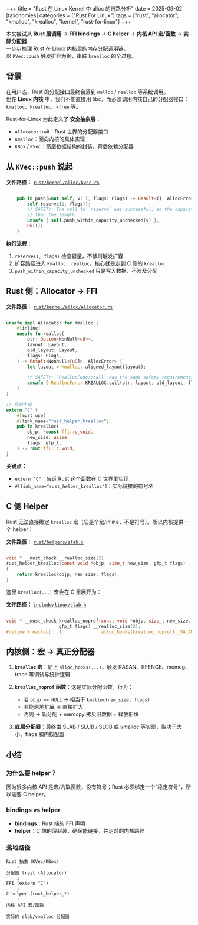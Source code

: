 +++
title = "Rust 在 Linux Kernel 中 alloc 的链路分析"
date = 2025-09-02
[taxonomies]
categories = ["Rust For Linux"]
tags = ["rust", "allocator", "kmalloc", "krealloc", "kernel", "rust-for-linux"]
+++

本文尝试从 **Rust 层调用** → **FFI bindings** → **C helper** → **内核 API 宏/函数** → **实际分配器**  
一步步梳理 Rust 在 Linux 内核里的内存分配调用链。  
以 `KVec::push` 触发扩容为例，串联 `krealloc` 的全过程。

<!--more-->

## 背景

在用户态，Rust 的分配接口最终会落到 `malloc` / `realloc` 等系统调用。  
但在 **Linux 内核** 中，我们不能直接用 libc，而必须调用内核自己的分配器接口：`kmalloc`、`krealloc`、`kfree` 等。  

Rust-for-Linux 为此定义了 **安全抽象层**：

- `Allocator` trait：Rust 世界的分配器接口  
- `Kmalloc`：面向内核的具体实现  
- `KBox` / `KVec`：高层数据结构的封装，背后依赖分配器  

## 从 `KVec::push` 说起

**文件路径：** [`rust/kernel/alloc/kvec.rs`](https://github.com/Rust-for-Linux/linux/blob/1b237f190eb3d36f52dffe07a40b5eb210280e00/rust/kernel/alloc/kvec.rs#L312-L318)

```rust

    pub fn push(&mut self, v: T, flags: Flags) -> Result<(), AllocError> {
        self.reserve(1, flags)?;
        // SAFETY: The call to `reserve` was successful, so the capacity is at least one greater
        // than the length.
        unsafe { self.push_within_capacity_unchecked(v) };
        Ok(())
    }
```

**执行流程：**

1. `reserve(1, flags)` 检查容量，不够则触发扩容
2. 扩容路径进入 `Kmalloc::realloc`，核心就是走到 C 侧的 `krealloc`
3. `push_within_capacity_unchecked` 只是写入数据，不涉及分配

## Rust 侧：Allocator → FFI

**文件路径：** [`rust/kernel/alloc/allocator.rs`](https://github.com/Rust-for-Linux/linux/blob/1b237f190eb3d36f52dffe07a40b5eb210280e00/rust/kernel/alloc/allocator.rs#L130-L143)

```rust

unsafe impl Allocator for Kmalloc {
    #[inline]
    unsafe fn realloc(
        ptr: Option<NonNull<u8>>,
        layout: Layout,
        old_layout: Layout,
        flags: Flags,
    ) -> Result<NonNull<[u8]>, AllocError> {
        let layout = Kmalloc::aligned_layout(layout);

        // SAFETY: `ReallocFunc::call` has the same safety requirements as `Allocator::realloc`.
        unsafe { ReallocFunc::KREALLOC.call(ptr, layout, old_layout, flags) }
    }
}

// 自动生成
extern "C" {
    #[must_use]
    #[link_name="rust_helper_krealloc"]
    pub fn krealloc(
        objp: *const ffi::c_void,
        new_size: usize,
        flags: gfp_t,
    ) -> *mut ffi::c_void;
}
```

**关键点：**

- `extern "C"`：告诉 Rust 这个函数在 C 世界里实现
- `#[link_name="rust_helper_krealloc"]`：实际链接的符号名

## C 侧 Helper

Rust 无法直接绑定 `krealloc` 宏（它是个宏/inline，不是符号）。所以内核提供一个 helper：

**文件路径：** [`rust/helpers/slab.c`](https://github.com/Rust-for-Linux/linux/blob/1b237f190eb3d36f52dffe07a40b5eb210280e00/rust/helpers/slab.c#L5-L9)

```c

void * __must_check __realloc_size(2)
rust_helper_krealloc(const void *objp, size_t new_size, gfp_t flags)
{
	return krealloc(objp, new_size, flags);
}
```

这里 `krealloc(...)` 宏会在 C 里展开为：

**文件路径：** [`include/linux/slab.h`](https://github.com/Rust-for-Linux/linux/blob/1b237f190eb3d36f52dffe07a40b5eb210280e00/include/linux/slab.h#L468C1-L470C67)

```c

void * __must_check krealloc_noprof(const void *objp, size_t new_size,
				    gfp_t flags) __realloc_size(2);
#define krealloc(...)				alloc_hooks(krealloc_noprof(__VA_ARGS__))
```

## 内核侧：宏 → 真正分配器

1. **`krealloc` 宏**：加上 `alloc_hooks(...)`，触发 KASAN、KFENCE、memcg、trace 等调试与统计逻辑

2. **`krealloc_noprof` 函数**：这是实际分配函数。行为：
   - 若 `objp == NULL` → 相当于 `kmalloc(new_size, flags)`
   - 若能原地扩展 → 直接扩大
   - 否则 → 新分配 + memcpy 拷贝旧数据 + 释放旧块

3. **底层分配器**：最终由 SLAB / SLUB / SLOB 或 vmalloc 等实现，取决于大小、flags 和内核配置

## 小结

### 为什么要 helper？

因为很多内核 API 是宏/内联函数，没有符号；Rust 必须绑定一个"稳定符号"，所以需要 C helper。

### bindings vs helper

- **bindings**：Rust 端的 FFI 声明
- **helper**：C 端的薄封装，确保能链接，并走对的内核路径

### 落地路径

```
Rust 抽象（KVec/KBox）
    ↓
分配器 trait (Allocator)
    ↓
FFI (extern "C")
    ↓
C helper (rust_helper_*)
    ↓
内核 API 宏/函数
    ↓
实际的 slab/vmalloc 分配器
```
